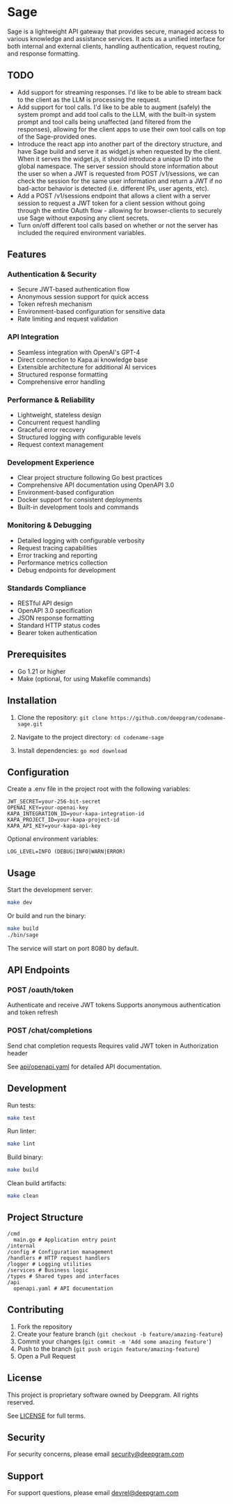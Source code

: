 # Sage

Sage is a lightweight API gateway that provides secure, managed access to various knowledge and assistance services. It acts as a unified interface for both internal and external clients, handling authentication, request routing, and response formatting.

## TODO

- Add support for streaming responses. I'd like to be able to stream back to the client as the LLM is processing the request.
- Add support for tool calls. I'd like to be able to augment (safely) the system prompt and add tool calls to the LLM, with the built-in system prompt and tool calls being unaffected (and filtered from the responses), allowing for the client apps to use their own tool calls on top of the Sage-provided ones.
- Introduce the react app into another part of the directory structure, and have Sage build and serve it as widget.js when requested by the client. When it serves the widget.js, it should introduce a unique ID into the global namespace. The server session should store information about the user so when a JWT is requested from POST /v1/sessions, we can check the session for the same user information and return a JWT if no bad-actor behavior is detected (i.e. different IPs, user agents, etc).
- Add a POST /v1/sessions endpoint that allows a client with a server session to request a JWT token for a client session without going through the entire OAuth flow - allowing for browser-clients to securely use Sage without exposing any client secrets.
- Turn on/off different tool calls based on whether or not the server has included the required environment variables.

## Features

### Authentication & Security

- Secure JWT-based authentication flow
- Anonymous session support for quick access
- Token refresh mechanism
- Environment-based configuration for sensitive data
- Rate limiting and request validation

### API Integration

- Seamless integration with OpenAI's GPT-4
- Direct connection to Kapa.ai knowledge base
- Extensible architecture for additional AI services
- Structured response formatting
- Comprehensive error handling

### Performance & Reliability

- Lightweight, stateless design
- Concurrent request handling
- Graceful error recovery
- Structured logging with configurable levels
- Request context management

### Development Experience

- Clear project structure following Go best practices
- Comprehensive API documentation using OpenAPI 3.0
- Environment-based configuration
- Docker support for consistent deployments
- Built-in development tools and commands

### Monitoring & Debugging

- Detailed logging with configurable verbosity
- Request tracing capabilities
- Error tracking and reporting
- Performance metrics collection
- Debug endpoints for development

### Standards Compliance

- RESTful API design
- OpenAPI 3.0 specification
- JSON response formatting
- Standard HTTP status codes
- Bearer token authentication

## Prerequisites

- Go 1.21 or higher
- Make (optional, for using Makefile commands)

## Installation

1. Clone the repository:
   `git clone https://github.com/deepgram/codename-sage.git`

2. Navigate to the project directory:
   `cd codename-sage`

3. Install dependencies:
   `go mod download`

## Configuration

Create a .env file in the project root with the following variables:

```env
JWT_SECRET=your-256-bit-secret
OPENAI_KEY=your-openai-key
KAPA_INTEGRATION_ID=your-kapa-integration-id
KAPA_PROJECT_ID=your-kapa-project-id
KAPA_API_KEY=your-kapa-api-key
```

Optional environment variables:

```env
LOG_LEVEL=INFO (DEBUG|INFO|WARN|ERROR)
```

## Usage

Start the development server:

```sh
make dev
```

Or build and run the binary:

```sh
make build
./bin/sage
```

The service will start on port 8080 by default.

## API Endpoints

### POST /oauth/token

Authenticate and receive JWT tokens
Supports anonymous authentication and token refresh

### POST /chat/completions

Send chat completion requests
Requires valid JWT token in Authorization header

See [api/openapi.yaml](./api/openapi.yaml) for detailed API documentation.

## Development

Run tests:

```sh
make test
```

Run linter:

```sh
make lint
```

Build binary:

```sh
make build
```

Clean build artifacts:

```sh
make clean
```

## Project Structure

```text
/cmd
  main.go # Application entry point
/internal
/config # Configuration management
/handlers # HTTP request handlers
/logger # Logging utilities
/services # Business logic
/types # Shared types and interfaces
/api
  openapi.yaml # API documentation
```

## Contributing

1. Fork the repository
2. Create your feature branch (`git checkout -b feature/amazing-feature`)
3. Commit your changes (`git commit -m 'Add some amazing feature'`)
4. Push to the branch (`git push origin feature/amazing-feature`)
5. Open a Pull Request

## License

This project is proprietary software owned by Deepgram. All rights reserved.

See [LICENSE](./LICENSE) for full terms.

## Security

For security concerns, please email security@deepgram.com

## Support

For support questions, please email devrel@deepgram.com
